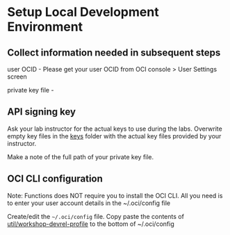 #  Setup Local Development Environment

## Collect information needed in subsequent steps

user OCID - Please get your user OCID from OCI console > User Settings screen

private key file - 


## API signing key 

Ask your lab instructor for the actual keys to use during the labs. Overwrite empty key files in the [keys](keys) folder with the actual key files provided by your instructor.

Make a note of the full path of your private key file.


## OCI CLI configuration

Note: Functions does NOT require you to install the OCI CLI. All you need is to enter your user account details in the  ~/.oci/config file

Create/edit the `~/.oci/config` file. Copy paste the contents of [util/workshop-devrel-profile](util/workshop-devrel-profile) to the bottom of ~/.oci/config



